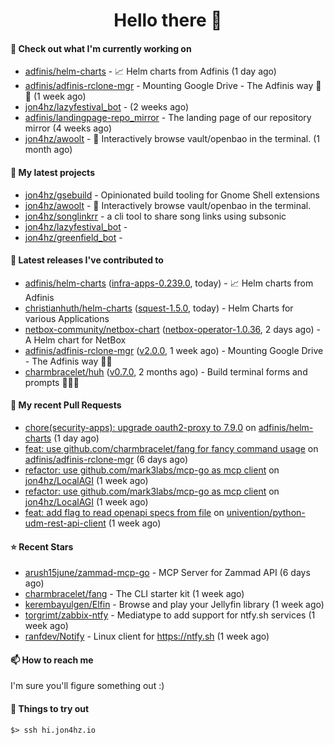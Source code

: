 <h1 align=center>Hello there 👋</h1>

#### 👷 Check out what I'm currently working on

- [adfinis/helm-charts](https://github.com/adfinis/helm-charts) - 📈 Helm charts from Adfinis (1 day ago)
- [adfinis/adfinis-rclone-mgr](https://github.com/adfinis/adfinis-rclone-mgr) - Mounting Google Drive - The Adfinis way 🧙✨ (1 week ago)
- [jon4hz/lazyfestival_bot](https://github.com/jon4hz/lazyfestival_bot) -  (2 weeks ago)
- [adfinis/landingpage-repo_mirror](https://github.com/adfinis/landingpage-repo_mirror) - The landing page of our repository mirror (4 weeks ago)
- [jon4hz/awoolt](https://github.com/jon4hz/awoolt) - 🐺 Interactively browse vault/openbao in the terminal. (1 month ago)

#### 🌱 My latest projects

- [jon4hz/gsebuild](https://github.com/jon4hz/gsebuild) - Opinionated build tooling for Gnome Shell extensions
- [jon4hz/awoolt](https://github.com/jon4hz/awoolt) - 🐺 Interactively browse vault/openbao in the terminal.
- [jon4hz/songlinkrr](https://github.com/jon4hz/songlinkrr) - a cli tool to share song links using subsonic
- [jon4hz/lazyfestival_bot](https://github.com/jon4hz/lazyfestival_bot) - 
- [jon4hz/greenfield_bot](https://github.com/jon4hz/greenfield_bot) - 

#### 🔭 Latest releases I've contributed to

- [adfinis/helm-charts](https://github.com/adfinis/helm-charts) ([infra-apps-0.239.0](https://github.com/adfinis/helm-charts/releases/tag/infra-apps-0.239.0), today) - 📈 Helm charts from Adfinis
- [christianhuth/helm-charts](https://github.com/christianhuth/helm-charts) ([squest-1.5.0](https://github.com/christianhuth/helm-charts/releases/tag/squest-1.5.0), today) - Helm Charts for various Applications
- [netbox-community/netbox-chart](https://github.com/netbox-community/netbox-chart) ([netbox-operator-1.0.36](https://github.com/netbox-community/netbox-chart/releases/tag/netbox-operator-1.0.36), 2 days ago) - A Helm chart for NetBox
- [adfinis/adfinis-rclone-mgr](https://github.com/adfinis/adfinis-rclone-mgr) ([v2.0.0](https://github.com/adfinis/adfinis-rclone-mgr/releases/tag/v2.0.0), 1 week ago) - Mounting Google Drive - The Adfinis way 🧙✨
- [charmbracelet/huh](https://github.com/charmbracelet/huh) ([v0.7.0](https://github.com/charmbracelet/huh/releases/tag/v0.7.0), 2 months ago) - Build terminal forms and prompts 🤷🏻‍♀️

#### 🔨 My recent Pull Requests

- [chore(security-apps): upgrade oauth2-proxy to 7.9.0](https://github.com/adfinis/helm-charts/pull/1412) on [adfinis/helm-charts](https://github.com/adfinis/helm-charts) (1 day ago)
- [feat: use github.com/charmbracelet/fang for fancy command usage](https://github.com/adfinis/adfinis-rclone-mgr/pull/14) on [adfinis/adfinis-rclone-mgr](https://github.com/adfinis/adfinis-rclone-mgr) (6 days ago)
- [refactor: use github.com/mark3labs/mcp-go as mcp client](https://github.com/jon4hz/LocalAGI/pull/2) on [jon4hz/LocalAGI](https://github.com/jon4hz/LocalAGI) (1 week ago)
- [refactor: use github.com/mark3labs/mcp-go as mcp client](https://github.com/jon4hz/LocalAGI/pull/1) on [jon4hz/LocalAGI](https://github.com/jon4hz/LocalAGI) (1 week ago)
- [feat: add flag to read openapi specs from file](https://github.com/univention/python-udm-rest-api-client/pull/111) on [univention/python-udm-rest-api-client](https://github.com/univention/python-udm-rest-api-client) (1 week ago)

#### ⭐ Recent Stars

- [arush15june/zammad-mcp-go](https://github.com/arush15june/zammad-mcp-go) - MCP Server for Zammad API  (6 days ago)
- [charmbracelet/fang](https://github.com/charmbracelet/fang) - The CLI starter kit (1 week ago)
- [kerembayulgen/Elfin](https://github.com/kerembayulgen/Elfin) - Browse and play your Jellyfin library (1 week ago)
- [torgrimt/zabbix-ntfy](https://github.com/torgrimt/zabbix-ntfy) - Mediatype to add support for ntfy.sh services (1 week ago)
- [ranfdev/Notify](https://github.com/ranfdev/Notify) - Linux client for https://ntfy.sh (1 week ago)

#### 📫 How to reach me
I'm sure you'll figure something out :)

#### 👀 Things to try out
```
$> ssh hi.jon4hz.io
```